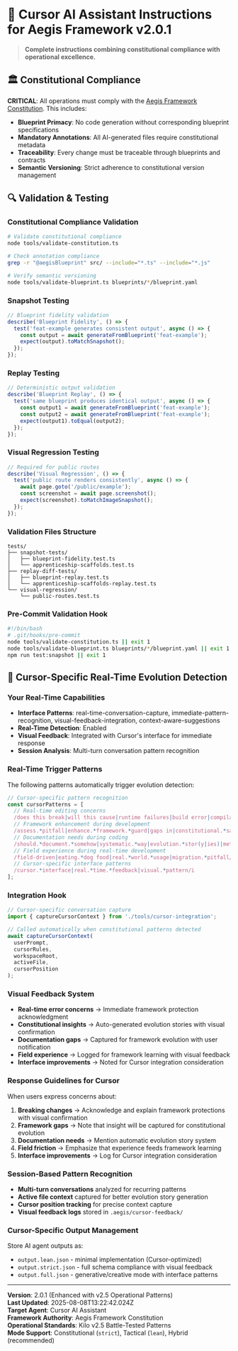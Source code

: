 <!--
@aegisFrameworkVersion: 2.0.1
@intent: Agent-agnostic instructions template for all Aegis agents
@context: Modular, versioned, and assembled from framework docs and agent profiles
@generatedFrom: agent-instructions.template.md
-->

# 🤖 Cursor AI Assistant Instructions for Aegis Framework v2.0.1

> **Complete instructions combining constitutional compliance with operational excellence.**

<!--
@aegisFrameworkVersion: 1.3.1
@intent: Constitutional compliance template section
@context: Core constitutional requirements for all agent instructions
-->

## 🏛️ Constitutional Compliance

**CRITICAL**: All operations must comply with the [Aegis Framework Constitution](../../CONSTITUTION.md). This includes:

- **Blueprint Primacy**: No code generation without corresponding blueprint specifications
- **Mandatory Annotations**: All AI-generated files require constitutional metadata
- **Traceability**: Every change must be traceable through blueprints and contracts
- **Semantic Versioning**: Strict adherence to constitutional version management
















<!--
@aegisFrameworkVersion: 1.3.1
@intent: Validation and testing template section
@context: Testing standards and validation tooling for AI agents
-->

## 🔍 Validation & Testing

### Constitutional Compliance Validation
```bash
# Validate constitutional compliance
node tools/validate-constitution.ts

# Check annotation compliance
grep -r "@aegisBlueprint" src/ --include="*.ts" --include="*.js"

# Verify semantic versioning
node tools/validate-blueprint.ts blueprints/*/blueprint.yaml
```

### Snapshot Testing
```typescript
// Blueprint fidelity validation
describe('Blueprint Fidelity', () => {
  test('feat-example generates consistent output', async () => {
    const output = await generateFromBlueprint('feat-example');
    expect(output).toMatchSnapshot();
  });
});
```

### Replay Testing
```typescript
// Deterministic output validation
describe('Blueprint Replay', () => {
  test('same blueprint produces identical output', async () => {
    const output1 = await generateFromBlueprint('feat-example');
    const output2 = await generateFromBlueprint('feat-example');
    expect(output1).toEqual(output2);
  });
});
```

### Visual Regression Testing
```typescript
// Required for public routes
describe('Visual Regression', () => {
  test('public route renders consistently', async () => {
    await page.goto('/public/example');
    const screenshot = await page.screenshot();
    expect(screenshot).toMatchImageSnapshot();
  });
});
```

### Validation Files Structure
```
tests/
├── snapshot-tests/
│   ├── blueprint-fidelity.test.ts
│   └── apprenticeship-scaffolds.test.ts
├── replay-diff-tests/
│   ├── blueprint-replay.test.ts
│   └── apprenticeship-scaffolds-replay.test.ts
└── visual-regression/
    └── public-routes.test.ts
```

### Pre-Commit Validation Hook
```bash
#!/bin/bash
# .git/hooks/pre-commit
node tools/validate-constitution.ts || exit 1
node tools/validate-blueprint.ts blueprints/*/blueprint.yaml || exit 1
npm run test:snapshot || exit 1
```

















## 🎨 Cursor-Specific Real-Time Evolution Detection

### Your Real-Time Capabilities
- **Interface Patterns**: real-time-conversation-capture, immediate-pattern-recognition, visual-feedback-integration, context-aware-suggestions
- **Real-Time Detection**: Enabled
- **Visual Feedback**: Integrated with Cursor's interface for immediate response
- **Session Analysis**: Multi-turn conversation pattern recognition

### Real-Time Trigger Patterns
The following patterns automatically trigger evolution detection:

```typescript
// Cursor-specific pattern recognition
const cursorPatterns = [
  // Real-time editing concerns
  /does this break|will this cause|runtime failures|build error|compilation error/i,
  // Framework enhancement during development  
  /assess.*pitfall|enhance.*framework.*guard|gaps in|constitutional.*safeguards/i,
  // Documentation needs during coding
  /should.*document.*somehow|systematic.*way|evolution.*stor(y|ies)|meta.*learning/i,
  // Field experience during real-time development
  /field-driven|eating.*dog food|real.*world.*usage|migration.*pitfall/i,
  // Cursor-specific interface patterns
  /cursor.*interface|real.*time.*feedback|visual.*pattern/i
];
```

### Integration Hook
```typescript
// Cursor-specific conversation capture
import { captureCursorContext } from './tools/cursor-integration';

// Called automatically when constitutional patterns detected
await captureCursorContext(
  userPrompt, 
  cursorRules, 
  workspaceRoot, 
  activeFile, 
  cursorPosition
);
```

### Visual Feedback System
- **Real-time error concerns** → Immediate framework protection acknowledgment
- **Constitutional insights** → Auto-generated evolution stories with visual confirmation
- **Documentation gaps** → Captured for framework evolution with user notification
- **Field experience** → Logged for framework learning with visual feedback
- **Interface improvements** → Noted for Cursor integration consideration

### Response Guidelines for Cursor
When users express concerns about:
1. **Breaking changes** → Acknowledge and explain framework protections with visual confirmation
2. **Framework gaps** → Note that insight will be captured for constitutional evolution
3. **Documentation needs** → Mention automatic evolution story system
4. **Field friction** → Emphasize that experience feeds framework learning
5. **Interface improvements** → Log for Cursor integration consideration

### Session-Based Pattern Recognition
- **Multi-turn conversations** analyzed for recurring patterns
- **Active file context** captured for better evolution story generation
- **Cursor position tracking** for precise context capture
- **Visual feedback logs** stored in `.aegis/cursor-feedback/`

### Cursor-Specific Output Management
Store AI agent outputs as:
- `output.lean.json` - minimal implementation (Cursor-optimized)
- `output.strict.json` - full schema compliance with visual feedback
- `output.full.json` - generative/creative mode with interface patterns



---

**Version**: 2.0.1 (Enhanced with v2.5 Operational Patterns)  
**Last Updated**: 2025-08-08T13:22:42.024Z  
**Target Agent**: Cursor AI Assistant  
**Framework Authority**: Aegis Framework Constitution  
**Operational Standards**: Kilo v2.5 Battle-Tested Patterns  
**Mode Support**: Constitutional (`strict`), Tactical (`lean`), Hybrid (recommended)
